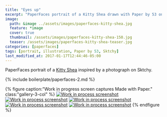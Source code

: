 ```yaml
---
title: "Eyes up"
excerpt: "PaperFaces portrait of a Kitty Shea drawn with Paper by 53 on an iPad."
image: 
  path: &image ../assets/images/paperfaces-kitty-shea.jpg 
  feature: *image
  cover: true
  thumbnail: /assets/images/paperfaces-kitty-shea-150.jpg
  teaser: /assets/images/paperfaces-kitty-shea-teaser.jpg
categories: [paperfaces]
tags: [portrait, illustration, Paper by 53, Sktchy]
last_modified_at: 2017-01-17T12:44:46-05:00
---
```


PaperFaces portrait of a [Kitty Shea](http://sktchy.com/IgayeD ) inspired by a photograph on Sktchy.

{% include boilerplate/paperfaces-2.md %}

{% figure caption:"Work in progress screen captures Made with Paper." class:"gallery-3-col" %}
[![Work in process screenshot](/assets/images/paperfaces-kitty-shea-process-1-600.jpg)](/assets/images/paperfaces-kitty-shea-process-1-lg.jpg) [![Work in process screenshot](/assets/images/paperfaces-kitty-shea-process-2-600.jpg)](/assets/images/paperfaces-kitty-shea-process-2-lg.jpg) [![Work in process screenshot](/assets/images/paperfaces-kitty-shea-process-3-600.jpg)](/assets/images/paperfaces-kitty-shea-process-3-lg.jpg) [![Work in process screenshot](/assets/images/paperfaces-kitty-shea-process-4-600.jpg)](/assets/images/paperfaces-kitty-shea-process-4-lg.jpg) [![Work in process screenshot](/assets/images/paperfaces-kitty-shea-process-5-600.jpg)](/assets/images/paperfaces-kitty-shea-process-5-lg.jpg)
{% endfigure %}
